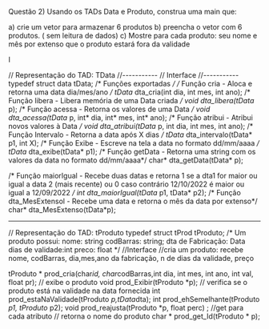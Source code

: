 Questão 2) Usando os TADs Data e Produto, construa uma main que:

a) crie um vetor para armazenar 6 produtos
b) preencha o vetor com 6 produtos. ( sem leitura de dados)
c) Mostre para cada produto: seu nome e mês por extenso que o produto estará fora da
validade

I

// Representação do TAD: TData
//-----------
// Interface
//-----------
typedef struct data tData;
/* Funções exportadas */
/* Função cria - Aloca e retorna uma data
dia/mes/ano */
tData* dta_cria(int dia, int mes, int ano);
/* Função libera - Libera memória de uma Data
criada */
void dta_libera(tData* p);
/* Função acessa - Retorna os valores de uma Data
*/
void dta_acessa(tData* p, int* dia, int* mes, int*
ano);
/* Função atribui - Atribui novos valores à Data
*/
void dta_atribui(tData* p, int dia, int mes, int
ano);
/* Função Intervalo - Retorna a data após X dias
*/
tData* dta_intervalo(tData* p1, int X);
/* Função Exibe - Escreve na tela a data no
formato dd/mm/aaaa */
tData* dta_exibe(tData* p1);
/* Função getData - Retorna uma string com os
valores da data no formato dd/mm/aaaa*/
char* dta_getData(tData* p);

/* Função maiorIgual - Recebe duas datas e retorna
1 se a dta1 for maior ou igual a data 2 (mais
recente) ou 0 caso contrário
12/10/2022 é maior ou igual a 12/09/2022
*/
int dta_maiorIgual(tData* p1, tData* p2);
/* Função dta_MesExtensol - Recebe uma data e
retorna o mês da data por extenso*/
char* dta_MesExtenso(tData*p);
____________________________________________
// Representação do TAD: tProduto
typedef struct tProd tProduto;
/*
Um produto possui:
nome: string
codBarras: string;
dta de Fabricação: Data
dias de validade:int
preco: float
*/
//Interface
//cria um produto: recebe nome, codBarras,
dia,mes,ano da fabricação, n de dias da validade,
preço

tProduto * prod_cria(char*id, char*codBarras,int
dia, int mes, int ano, int val, float pr);
// exibe o produto
void prod_Exibir(tProduto *p);
// verifica se o produto está na validade na data
fornecida
int prod_estaNaValidade(tProduto *p,tData*dta);
int prod_ehSemelhante(tProduto *p1, tProduto* p2);
void prod_reajusta(tProduto *p, float perc) ;
//get para cada atributo
// retorna o nome do produto
char * prod_get_Id(tProduto * p);